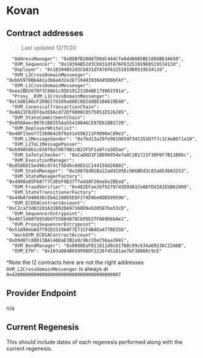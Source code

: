 # Kovan

## Contract addresses
> Last updated 12/11/20
```
  "AddressManager": "0xDDBfB20007D0dC444Cfe0dd0085BE10D6B63A650",
  "OVM_Sequencer": "0x18394B52d3Cb931dfA76F63251919D051953413d",
  "Deployer": "0x18394B52d3Cb931dfA76F63251919D051953413d",
  "OVM_L2CrossDomainMessenger": "0xb65970B64A1a3b6eA32e2E719403930d45D0bFAf",
  "OVM_L1CrossDomainMessenger": "0xee2BD26f8F3C8Ab1c85D191231040E179901591a",
  "Proxy__OVM_L1CrossDomainMessenger": "0xC4d81A6cF200D1fd169a88EC6D2dd8E10A619E40",
  "OVM_CanonicalTransactionChain": "0xA621FD2EFda2E8Acd72Df9808C0575851E526285",
  "OVM_StateCommitmentChain": "0x850A4ec907b1B8255Aa55418046CE87Eb28B1720",
  "OVM_DeployerWhitelist": "0x40F13ee7723606428f9a51e598211F9090eC89e3",
  "OVM_L1MessageSender": "0x7bd13a29fe9619834F341351D7f7c1C4e8671a18",
  "OVM_L2ToL1MessagePasser": "0xb99A58b1c030f0a7d679B1cB22F5F1a8fca385ae",
  "OVM_SafetyChecker": "0xCaD6D1F1B096954e7a0C1B1721F38F6F7B11B06c",
  "OVM_ExecutionManager": "0x8506815e496c0741f5Dd6c60Eb1C144159d26882",
  "OVM_StateManager": "0x10078d01Ba22add195Ec966BDd3c83a6Ed6A3253",
  "OVM_StateManagerFactory": "0x4000a05F68777CdEbF9B37ffaddAF20eebe2BEed",
  "OVM_FraudVerifier": "0x482EFae26f9279743D9dA1Ce087Dd2A2EbB62009",
  "OVM_StateTransitionerFactory": "0x44bA7d40036CEbA2280D5E6F374D9be8DB509596",
  "OVM_ECDSAContractAccount": "0xC2caf3d83203A32B92DA97160D9eb20587ba53cD",
  "OVM_SequencerEntrypoint": "0x4671408f893dDdf5588d878CbFDb37FA89b6bAe1",
  "OVM_ProxySequencerEntrypoint": "0x51A98ebAd7792D2319A8F7E71CF4B4Da4778D35D",
  "mockOVM_ECDSAContractAccount": "0xD9d87c80011BA146DaE3B2a9c96cCDeC56aa3941",
  "OVM_BondManager": "0x8080EaF811811d9c61788c99c634a69236C22A6B",
  "OVM_ETH": "0x103a084B8509980F2226f45181ae7bF3D860c9cE"
```
^Note the l2 contracts here are not the right addresses
`OVM_L2CrossDomainMessenger` is always at `0x4200000000000000000000000000000000000007`

## Provider Endpoint

n/a

## Current Regenesis

This should include dates of each regenesis performed along with
the current regenesis.
